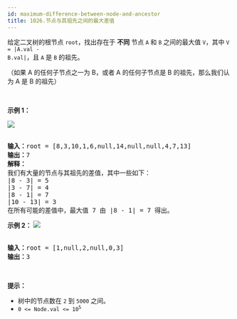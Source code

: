 ```yaml
---
id: maximum-difference-between-node-and-ancestor
title: 1026.节点与其祖先之间的最大差值
---
```

给定二叉树的根节点 <code>root</code>，找出存在于 **不同** 节点 <code>A</code> 和 <code>B</code> 之间的最大值 <code>V</code>，其中 <code>V = |A.val - B.val|</code>，且 <code>A</code> 是 <code>B</code> 的祖先。

（如果 A 的任何子节点之一为 B，或者 A 的任何子节点是 B 的祖先，那么我们认为 A 是 B 的祖先）

 

**示例 1：**

![](https://assets.leetcode.com/uploads/2020/11/09/tmp-tree.jpg)


<pre><br/><strong>输入：</strong>root = [8,3,10,1,6,null,14,null,null,4,7,13]<br/><strong>输出：</strong>7<br/><strong>解释： </strong><br/>我们有大量的节点与其祖先的差值，其中一些如下：<br/>|8 - 3| = 5<br/>|3 - 7| = 4<br/>|8 - 1| = 7<br/>|10 - 13| = 3<br/>在所有可能的差值中，最大值 7 由 |8 - 1| = 7 得出。<br/></pre>

**示例 2：**
![](https://assets.leetcode.com/uploads/2020/11/09/tmp-tree-1.jpg)

<pre><br/><strong>输入：</strong>root = [1,null,2,null,0,3]<br/><strong>输出：</strong>3<br/></pre>

 

**提示：**


- 树中的节点数在 <code>2</code> 到 <code>5000</code> 之间。
- <code>0 &lt;= Node.val &lt;= 10<sup>5</sup></code>
